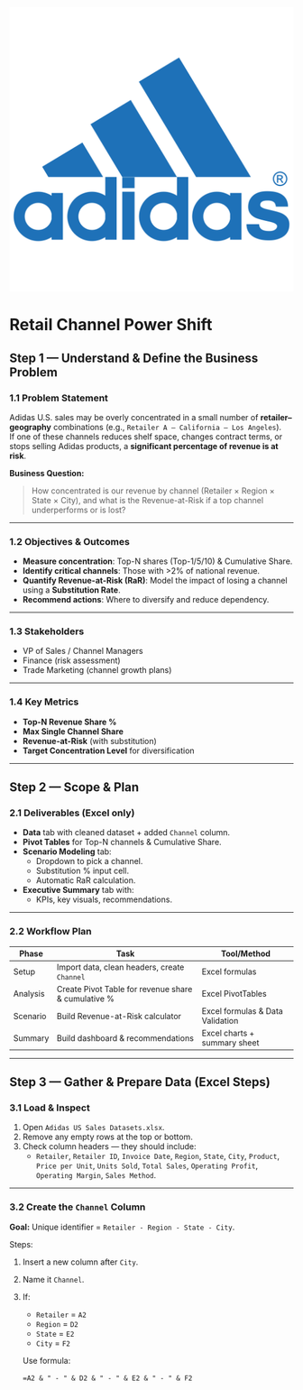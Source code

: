 ![](assets/adidas_logo.png)
# Retail Channel Power Shift

## Step 1 — Understand & Define the Business Problem

### 1.1 Problem Statement
Adidas U.S. sales may be overly concentrated in a small number of **retailer–geography** combinations (e.g., `Retailer A – California – Los Angeles`).  
If one of these channels reduces shelf space, changes contract terms, or stops selling Adidas products, a **significant percentage of revenue is at risk**.

**Business Question:**  
> How concentrated is our revenue by channel (Retailer × Region × State × City), and what is the Revenue-at-Risk if a top channel underperforms or is lost?

---

### 1.2 Objectives & Outcomes
- **Measure concentration**: Top-N shares (Top-1/5/10) & Cumulative Share.
- **Identify critical channels**: Those with >2% of national revenue.
- **Quantify Revenue-at-Risk (RaR)**: Model the impact of losing a channel using a **Substitution Rate**.
- **Recommend actions**: Where to diversify and reduce dependency.

---

### 1.3 Stakeholders
- VP of Sales / Channel Managers
- Finance (risk assessment)
- Trade Marketing (channel growth plans)

---

### 1.4 Key Metrics
- **Top-N Revenue Share %**
- **Max Single Channel Share**
- **Revenue-at-Risk** (with substitution)
- **Target Concentration Level** for diversification

---

## Step 2 — Scope & Plan

### 2.1 Deliverables (Excel only)
- **Data** tab with cleaned dataset + added `Channel` column.
- **Pivot Tables** for Top-N channels & Cumulative Share.
- **Scenario Modeling** tab:
  - Dropdown to pick a channel.
  - Substitution % input cell.
  - Automatic RaR calculation.
- **Executive Summary** tab with:
  - KPIs, key visuals, recommendations.

---

### 2.2 Workflow Plan
| Phase   | Task                                          | Tool/Method                |
|---------|-----------------------------------------------|----------------------------|
| Setup   | Import data, clean headers, create `Channel`  | Excel formulas              |
| Analysis| Create Pivot Table for revenue share & cumulative % | Excel PivotTables      |
| Scenario| Build Revenue-at-Risk calculator              | Excel formulas & Data Validation |
| Summary | Build dashboard & recommendations             | Excel charts + summary sheet |

---

## Step 3 — Gather & Prepare Data (Excel Steps)

### 3.1 Load & Inspect
1. Open `Adidas US Sales Datasets.xlsx`.
2. Remove any empty rows at the top or bottom.
3. Check column headers — they should include:
   - `Retailer`, `Retailer ID`, `Invoice Date`, `Region`, `State`, `City`, `Product`, `Price per Unit`, `Units Sold`, `Total Sales`, `Operating Profit`, `Operating Margin`, `Sales Method`.

---

### 3.2 Create the `Channel` Column
**Goal:** Unique identifier = `Retailer - Region - State - City`.

Steps:
1. Insert a new column after `City`.
2. Name it `Channel`.
3. If:
   - `Retailer` = `A2`
   - `Region` = `D2`
   - `State` = `E2`
   - `City` = `F2`

   Use formula:
   ```excel
   =A2 & " - " & D2 & " - " & E2 & " - " & F2
